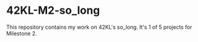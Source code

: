 # 42KL-M2-so_long
This repository contains my work on 42KL's so_long. It's 1 of 5 projects for Milestone 2.
